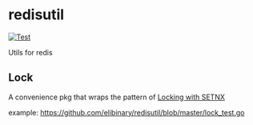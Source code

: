 # redisutil

[![Test](https://github.com/elibinary/redisutil/workflows/Test/badge.svg)](https://github.com/elibinary/redisutil/actions)

Utils for redis

## Lock

A convenience pkg that wraps the pattern of [Locking with SETNX](http://redis.io/commands/setnx)

example: https://github.com/elibinary/redisutil/blob/master/lock_test.go
